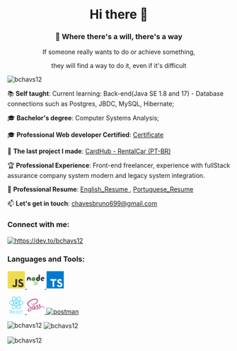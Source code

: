 <h1 align="center">Hi there 👋</h1>
<h3 align="center">🌱 Where there's a will, there's a way</h3>
<p align="center">If someone really wants to do or achieve something, </p>
<p align="center">they will find a way to do it, even if it's difficult</p>

<p align="left"> <img src="https://komarev.com/ghpvc/?username=bchavs12&label=Profile%20views&color=0e75b6&style=flat" alt="bchavs12" /> </p>

📚 **Self taught**: Current learning: Back-end(Java SE 1.8 and 17) - Database connections such as Postgres, JBDC, MySQL, Hibernate;

🎓 **Bachelor's degree**: Computer Systems Analysis;

🎓 **Professional Web developer Certified**: <a href="WebDevCertificate.pdf"> Certificate </a>

🔨 **The last project I made**: <a href="https://carhub-dh.vercel.app/" target="_blank" > CardHub - RentalCar (PT-BR) </a>

🏆 **Professional Experience**: Front-end freelancer, experience with fullStack assurance company system modern and legacy system integration.

🧾 **Professional Resume**: <a href="English_Resume.pdf"> English_Resume </a> , <a href="Portuguese_Resume.pdf"> Portuguese_Resume </a>

📫 **Let's get in touch**: chavesbruno699@gmail.com

<h3 align="left">Connect with me:</h3>
<p align="left">
<a href="https://dev.to/https://dev.to/bchavs12" target="blank"><img align="center" src="https://raw.githubusercontent.com/rahuldkjain/github-profile-readme-generator/master/src/images/icons/Social/devto.svg" alt="https://dev.to/bchavs12" height="30" width="40" /></a>
</p>

<h3 align="left">Languages and Tools:</h3>
<p align="left">
<a href="https://developer.mozilla.org/en-US/docs/Web/JavaScript" target="_blank" rel="noreferrer"> <img src="https://raw.githubusercontent.com/devicons/devicon/master/icons/javascript/javascript-original.svg" alt="javascript" width="40" height="40"/> </a> 
<a href="https://nodejs.org" target="_blank" rel="noreferrer"> <img src="https://raw.githubusercontent.com/devicons/devicon/master/icons/nodejs/nodejs-original-wordmark.svg" alt="nodejs" width="40" height="40"/> </a> 
<a href="https://www.typescriptlang.org/" target="_blank" rel="noreferrer"> <img src="https://raw.githubusercontent.com/devicons/devicon/master/icons/typescript/typescript-original.svg" alt="typescript" width="40" height="40"/> </a> 
</p>
<a href="https://reactjs.org/" target="_blank" rel="noreferrer"> <img src="https://raw.githubusercontent.com/devicons/devicon/master/icons/react/react-original-wordmark.svg" alt="react" width="40" height="40"/> </a> 
<a href="https://sass-lang.com" target="_blank" rel="noreferrer"> <img src="https://raw.githubusercontent.com/devicons/devicon/master/icons/sass/sass-original.svg" alt="sass" width="40" height="40"/> </a> 
<a href="https://postman.com" target="_blank" rel="noreferrer"> <img src="https://www.vectorlogo.zone/logos/getpostman/getpostman-icon.svg" alt="postman" width="40" height="40"/> </a> 

<p><img align="left" src="https://github-readme-stats.vercel.app/api/top-langs?username=bchavs12&show_icons=true&locale=en&layout=compact" alt="bchavs12" /></p>

<p>&nbsp;<img align="center" src="https://github-readme-stats.vercel.app/api?username=bchavs12&show_icons=true&locale=en" alt="bchavs12" /></p>

<p><img align="center" src="https://github-readme-streak-stats.herokuapp.com/?user=bchavs12&" alt="bchavs12" /></p>
